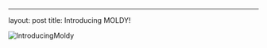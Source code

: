 ---
layout: post
title: Introducing MOLDY! 


![IntroducingMoldy]("https://github.com/bduckles/ABQ/images/Moldy.png")
